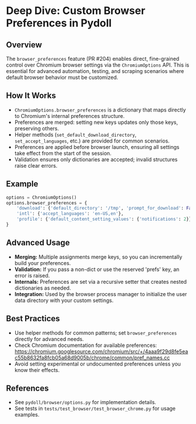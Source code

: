# Deep Dive: Custom Browser Preferences in Pydoll

## Overview
The `browser_preferences` feature (PR #204) enables direct, fine-grained control over Chromium browser settings via the `ChromiumOptions` API. This is essential for advanced automation, testing, and scraping scenarios where default browser behavior must be customized.

## How It Works
- `ChromiumOptions.browser_preferences` is a dictionary that maps directly to Chromium's internal preferences structure.
- Preferences are merged: setting new keys updates only those keys, preserving others.
- Helper methods (`set_default_download_directory`, `set_accept_languages`, etc.) are provided for common scenarios.
- Preferences are applied before browser launch, ensuring all settings take effect from the start of the session.
- Validation ensures only dictionaries are accepted; invalid structures raise clear errors.

## Example
```python
options = ChromiumOptions()
options.browser_preferences = {
    'download': {'default_directory': '/tmp', 'prompt_for_download': False},
    'intl': {'accept_languages': 'en-US,en'},
    'profile': {'default_content_setting_values': {'notifications': 2}}
}
```

## Advanced Usage
- **Merging:** Multiple assignments merge keys, so you can incrementally build your preferences.
- **Validation:** If you pass a non-dict or use the reserved 'prefs' key, an error is raised.
- **Internals:** Preferences are set via a recursive setter that creates nested dictionaries as needed.
- **Integration:** Used by the browser process manager to initialize the user data directory with your custom settings.

## Best Practices
- Use helper methods for common patterns; set `browser_preferences` directly for advanced needs.
- Check Chromium documentation for available preferences: https://chromium.googlesource.com/chromium/src/+/4aaa9f29d8fe5eac55b8632fa8fcb05a68d9005b/chrome/common/pref_names.cc
- Avoid setting experimental or undocumented preferences unless you know their effects.

## References
- See `pydoll/browser/options.py` for implementation details.
- See tests in `tests/test_browser/test_browser_chrome.py` for usage examples.
